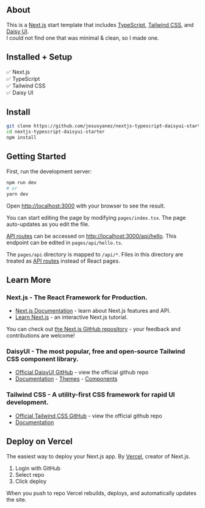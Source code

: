 ## About
This is a [Next.js](https://nextjs.org/) start template that includes [TypeScript](https://github.com/microsoft/TypeScript), [Tailwind CSS](https://tailwindcss.com/), and [Daisy UI](https://daisyui.com/). <br />I could not find one that was minimal & clean, so I made one.
<br />
## Installed + Setup

✅  Next.js <br />
✅  TypeScript <br />
✅  Tailwind CSS <br />
✅  Daisy UI<br />
## Install
```bash
git clone https://github.com/jesusyanez/nextjs-typescript-daisyui-starter.git
cd nextjs-typescript-daisyui-starter
npm install
```
## Getting Started

First, run the development server:

```bash
npm run dev
# or
yarn dev
```

Open [http://localhost:3000](http://localhost:3000) with your browser to see the result.

You can start editing the page by modifying `pages/index.tsx`. The page auto-updates as you edit the file.

[API routes](https://nextjs.org/docs/api-routes/introduction) can be accessed on [http://localhost:3000/api/hello](http://localhost:3000/api/hello). This endpoint can be edited in `pages/api/hello.ts`.

The `pages/api` directory is mapped to `/api/*`. Files in this directory are treated as [API routes](https://nextjs.org/docs/api-routes/introduction) instead of React pages.

## Learn More
### Next.js - The React Framework for Production.

- [Next.js Documentation](https://nextjs.org/docs) - learn about Next.js features and API.
- [Learn Next.js](https://nextjs.org/learn) - an interactive Next.js tutorial.

You can check out [the Next.js GitHub repository](https://github.com/vercel/next.js/) - your feedback and contributions are welcome!

### DaisyUI - The most popular, free and open-source Tailwind CSS component library.
- [Official DaisyUI GitHub](https://github.com/saadeghi/daisyui) - view the official github repo
- [Documentation](https://github.com/saadeghi/daisyui) - [Themes](https://daisyui.com/docs/themes) - [Components](https://daisyui.com/components)

### Tailwind CSS - A utility-first CSS framework for rapid UI development.
- [Official Tailwind CSS GitHub](https://github.com/tailwindlabs/tailwindcss) - view the official github repo
- [Documentation](https://tailwindcss.com/docs/installation)


## Deploy on Vercel

The easiest way to deploy your Next.js app. By [Vercel](https://vercel.com/new?utm_medium=default-template&filter=next.js&utm_source=create-next-app&utm_campaign=create-next-app-readme), creator of Next.js.
1. Login with GitHub
2. Select repo
3. Click deploy 

When you push to repo Vercel rebuilds, deploys, and automatically updates the site.
